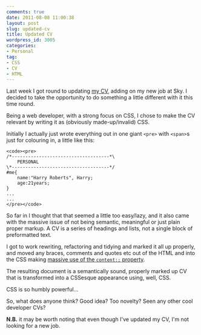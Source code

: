 ```yaml
---
comments: true
date: 2011-08-08 11:00:38
layout: post
slug: updated-cv
title: Updated CV
wordpress_id: 3005
categories:
- Personal
tag:
- CSS
- CV
- HTML
---
```


Last week I got round to updating [my CV](/cv/), adding on my new job at Sky. I decided to take the opportunity to do something a little different with it this time round.

Being a web developer, with a strong focus on CSS, I chose to make the CV relevant by writing it as (obviously made-up/invalid) CSS.

Initially I actually just wrote everything out in one giant `<pre>` with `<span>`s just for colouring in, a little like this:


    
    <code><pre>
    /*------------------------------------*\
        PERSONAL
    \*------------------------------------*/
    #me{
        name:"Harry Roberts", Harry;
        age:21years;
    }
    ...
    ...
    </pre></code>



So far in I thought that that seemed a little too easy/lazy, and it also came with the massive issue of not being semantic, meaningful or just plain proper markup. A CV is a series of headings and lists, not a single block of preformatted text.

I got to work rewriting, refactoring and tidying and marked it all up properly, and moved any braces, comments and quotes etc out of the HTML and into the CSS making [massive use of the `content:;` property](/2010/09/keeping-code-clean-with-content/).

The resulting document is a semantically sound, properly marked up CV that is transformed into a CSSesque appearance using, well, CSS.

CSS is so humbly powerful...

So, what does anyone think? Good idea? Too novelty? Seen any other cool developer CVs?

**N.B.** it may be worth noting that even though I've updated my CV, I'm not looking for a new job.
